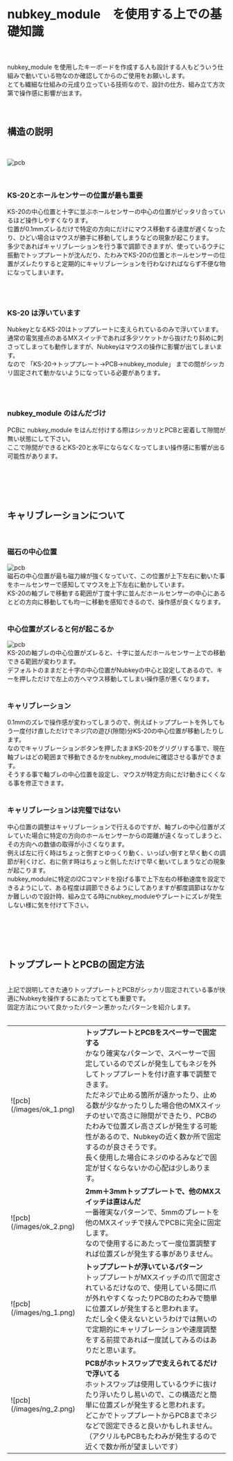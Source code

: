 # nubkey_module　を使用する上での基礎知識
<br><br>
nubkey_module を使用したキーボードを作成する人も設計する人もどういう仕組みで動いている物なのか確認してからのご使用をお願いします。<br>
とても繊細な仕組みの元成り立っている技術なので、設計の仕方、組み立て方次第で操作感に影響が出ます。<br>
<br><br>


## 構造の説明
<br>


![pcb](/images/danmen_1.png)

<br>

### KS-20とホールセンサーの位置が最も重要
KS-20の中心位置と十字に並ぶホールセンサーの中心の位置がピッタリ合っているほど操作しやすくなります。<br>
位置が0.1mmズレるだけで特定の方向にだけにマウス移動する速度が遅くなったり、ひどい場合はマウスが勝手に移動してしまうなどの現象が起こります。<br>
多少であればキャリブレーションを行う事で調節できますが、使っているウチに振動でトッププレートが沈んだり、たわみでKS-20の位置とホールセンサーの位置がズレたりすると定期的にキャリブレーションを行わなければならず不便な物になってしまいます。<br>

<br><br>

### KS-20 は浮いています
NubkeyとなるKS-20はトッププレートに支えられているのみで浮いています。<br>
通常の電気接点のあるMXスイッチであれば多少ソケットから抜けたり斜めに刺さってしまっても動作しますが、Nubkeyはマウスの操作に影響が出てしまいます。<br>
なので 「KS-20→トッププレート→PCB→nubkey_module」 までの間がシッカリ固定されて動かないようになっている必要があります。<br>

<br><br>

### nubkey_module のはんだづけ
PCBに nubkey_module をはんだ付けする際はシッカリとPCBと密着して隙間が無い状態にして下さい。<br>
ここで隙間ができるとKS-20と水平にならなくなってしまい操作感に影響が出る可能性があります。<br>

<br><br>
<br><br>

## キャリブレーションについて
<br>

### 磁石の中心位置
![pcb](/images/hall_1.png)
<br>
磁石の中心位置が最も磁力線が強くなっていて、この位置が上下左右に動いた事をホールセンサーで感知してマウスを上下左右に動かしています。<br>
KS-20の軸ブレで移動する範囲が丁度十字に並んだホールセンサーの中心にあるとどの方向に移動しても均一に移動を感知できるので、操作感が良くなります。<br>
<br>

### 中心位置がズレると何が起こるか
![pcb](/images/hall_2.png)
<br>
KS-20の軸ブレの中心位置がズレると、十字に並んだホールセンサー上での移動できる範囲が変わります。<br>
デフォルトのままだと十字の中心位置がNubkeyの中心と設定してあるので、キーを押しただけで左上の方へマウス移動してしまい操作感が悪くなります。<br>
<br>


### キャリブレーション
0.1mmのズレで操作感が変わってしまうので、例えばトッププレートを外してもう一度付け直しただけでネジ穴の遊び(隙間)分KS-20の中心位置が移動したりします。<br>
なのでキャリブレーションボタンを押したままKS-20をグリグリする事で、現在軸ブレはどの範囲まで移動できるかをnubkey_moduleに確認させる事ができます。<br>
そうする事で軸ブレの中心位置を設定し、マウスが特定方向にだけ動きにくくなる事を修正できます。<br>
<br>


### キャリブレーションは完璧ではない
中心位置の調整はキャリブレーションで行えるのですが、軸ブレの中心位置がズレていた場合に特定の方向のホールセンサーからの距離が遠くなってしまうと、その方向への数値の取得が小さくなります。<br>
例えば左に行く時はちょっと倒すとゆっくり動く、いっぱい倒すと早く動くの調節が利くけど、右に倒す時はちょっと倒しただけで早く動いてしまうなどの現象が起こります。<br>
nubkey_moduleに特定のI2Cコマンドを投げる事で上下左右の移動速度を設定できるようにして、ある程度は調節できるようにしてありますが都度調節はなかなか難しいので設計時、組み立てる時にnubkey_moduleやプレートにズレが発生しない様に気を付けて下さい。<br>

<br><br>
<br><br>

## トッププレートとPCBの固定方法
<br>
上記で説明してきた通りトッププレートとPCBがシッカリ固定されている事が快適にNubkeyを操作するにあたってとても重要です。<br>
固定方法について良かったパターン悪かったパターンを紹介します。<br>
<br>

<table>
<tr>
<td>![pcb](/images/ok_1.png)</td>
<td>
<b>トッププレートとPCBをスペーサーで固定する</b><br>
かなり確実なパターンで、スペーサーで固定しているのでズレが発生してもネジを外してトッププレートを付け直す事で調整できます。<br>
ただネジで止める箇所が遠かったり、止める数が少なかったりした場合他のMXスイッチのせいで高さに隙間ができたり、PCBのたわみで位置ズレ高さズレが発生する可能性があるので、Nubkeyの近く数か所で固定するのが良さそうです。<br>
長く使用した場合にネジのゆるみなどで固定が甘くならないかの心配は少しあります。
</td>
</tr>
<tr>
<td>![pcb](/images/ok_2.png)</td>
<td>
<b>2mm＋3mmトッププレートで、他のMXスイッチは直はんだ</b><br>
一番確実なパターンで、5mmのプレートを他のMXスイッチで挟んでPCBに完全に固定します。<br>
なので使用するにあたって一度位置調整すれば位置ズレが発生する事がありません。
</td>
</tr>
<tr>
<td>![pcb](/images/ng_1.png)</td>
<td>
<b>トッププレートが浮いているパターン</b><br>
トッププレートがMXスイッチの爪で固定されているだけなので、使用している間に爪が外れやすくなったりPCBのたわみで簡単に位置ズレが発生すると思われます。<br>
ただし全く使えないというわけでは無いので定期的にキャリブレーションや速度調整をする前提であれば一度試してみるのはありだと思います。<br>
</td>
</tr>
<tr>
<td>![pcb](/images/ng_2.png)</td>
<td>
<b>PCBがホットスワップで支えられてるだけで浮いてる</b><br>
ホットスワップは使用しているウチに抜けたり浮いたりし易いので、この構造だと簡単に位置ズレが発生すると思われます。<br>
どこかでトッププレートからPCBまでネジなどで固定できると良いかもしれません。（アクリルもPCBもたわみが発生するので近くで数か所が望ましいです）
</td>
</tr>
</table>

<br><br>


